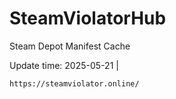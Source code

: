 # SteamViolatorHub

Steam Depot Manifest Cache

Update time: 2025-05-21 | 

```https://steamviolator.online/```
